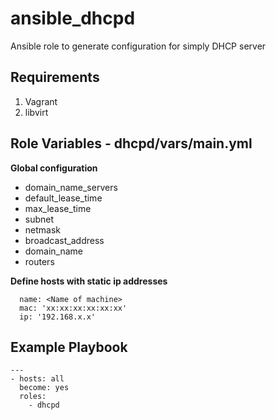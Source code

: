 ansible_dhcpd
=========

Ansible role to generate configuration for simply DHCP server

Requirements
------------

1. Vagrant
2. libvirt

Role Variables - dhcpd/vars/main.yml
--------------
**Global configuration**

- domain_name_servers
- default_lease_time
- max_lease_time
- subnet
- netmask
- broadcast_address
- domain_name
- routers

**Define hosts with static ip addresses**

```
  name: <Name of machine>
  mac: 'xx:xx:xx:xx:xx:xx'
  ip: '192.168.x.x'
```

Example Playbook
----------------

```
---
- hosts: all
  become: yes
  roles:
    - dhcpd

```
